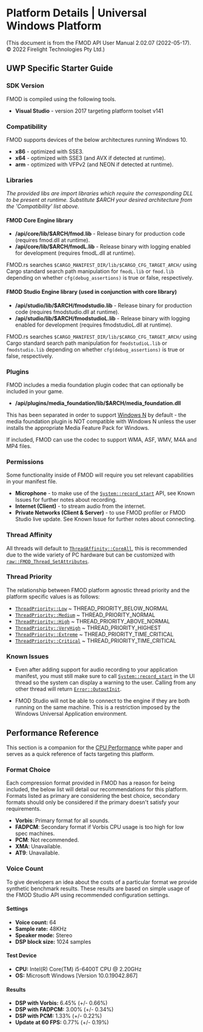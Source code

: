 # Platform Details | Universal Windows Platform

(This document is from the FMOD API User Manual 2.02.07 (2022-05-17). © 2022 Firelight Technologies Pty Ltd.)
<!-- This markdown is generated by docgen. Do not edit by hand. -->

  ## UWP Specific Starter Guide

 ### SDK Version

 FMOD is compiled using the following tools.

  - **Visual Studio** - version 2017 targeting platform toolset v141
 
 ### Compatibility

 FMOD supports devices of the below architectures running Windows 10.

  - **x86** - optimized with SSE3.
 - **x64** - optimized with SSE3 (and AVX if detected at runtime).
 - **arm** - optimized with VFPv2 (and NEON if detected at runtime).
 
 ### Libraries

 *The provided libs are import libraries which require the corresponding DLL to be present at runtime. Substitute $ARCH your desired architecture from the 'Compatibility' list above.*

 #### FMOD Core Engine library

  - **/api/core/lib/$ARCH/fmod.lib** - Release binary for production code (requires fmod.dll at runtime).
 - **/api/core/lib/$ARCH/fmodL.lib** - Release binary with logging enabled for development (requires fmodL.dll at runtime).
 
 
<pre class="ignore" style="white-space:normal;font:inherit;">
FMOD.rs searches <code>$CARGO_MANIFEST_DIR/lib/$CARGO_CFG_TARGET_ARCH/</code>
using Cargo standard search path manipulation for <code>fmodL.lib</code> or
<code>fmod.lib</code> depending on whether <code>cfg(debug_assertions)</code>
is true or false, respectively.
</pre>

#### FMOD Studio Engine library (used in conjunction with core library)

  - **/api/studio/lib/$ARCH/fmodstudio.lib** - Release binary for production code (requires fmodstudio.dll at runtime).
 - **/api/studio/lib/$ARCH/fmodstudioL.lib** - Release binary with logging enabled for development (requires fmodstudioL.dll at runtime).
 
 
<pre class="ignore" style="white-space:normal;font:inherit;">
FMOD.rs searches <code>$CARGO_MANIFEST_DIR/lib/$CARGO_CFG_TARGET_ARCH/</code>
using Cargo standard search path manipulation for <code>fmodstudioL.lib</code>
or <code>fmodstudio.lib</code> depending on whether
<code>cfg(debug_assertions)</code> is true or false, respectively.
</pre>

### Plugins

 FMOD includes a media foundation plugin codec that can optionally be included in your game.

  - **/api/plugins/media_foundation/lib/$ARCH/media_foundation.dll**
 
 This has been separated in order to support [Windows N](<https://support.microsoft.com/en-us/windows/what-is-a-windows-7-n-edition-cc95bcfc-55dd-a11d-8120-7c0c1400c655>) by default - the media foundation plugin is NOT compatible with Windows N unless the user installs the appropriate Media Feature Pack for Windows.

 If included, FMOD can use the codec to support WMA, ASF, WMV, M4A and MP4 files.

 ### Permissions

 Some functionality inside of FMOD will require you set relevant capabilities in your manifest file.

  - **Microphone** - to make use of the [`System::record_start`](System::record_start "Starts the recording engine recording to a pre-created Sound object.") API, see Known Issues for further notes about recording.
 - **Internet (Client)** - to stream audio from the internet.
 - **Private Networks (Client & Server)** - to use FMOD profiler or FMOD Studio live update. See Known Issue for further notes about connecting.
 
 ### Thread Affinity

 All threads will default to [`ThreadAffinity::CoreAll`](ThreadAffinity::CoreAll ""), this is recommended due to the wide variety of PC hardware but can be customized with [`raw::FMOD_Thread_SetAttributes`](raw::FMOD_Thread_SetAttributes "Specify the affinity, priority and stack size for all FMOD created threads.").

 ### Thread Priority

 The relationship between FMOD platform agnostic thread priority and the platform specific values is as follows:

  - [`ThreadPriority::Low`](ThreadPriority::Low "") ~ THREAD_PRIORITY_BELOW_NORMAL
 - [`ThreadPriority::Medium`](ThreadPriority::Medium "") ~ THREAD_PRIORITY_NORMAL
 - [`ThreadPriority::High`](ThreadPriority::High "") ~ THREAD_PRIORITY_ABOVE_NORMAL
 - [`ThreadPriority::VeryHigh`](ThreadPriority::VeryHigh "") ~ THREAD_PRIORITY_HIGHEST
 - [`ThreadPriority::Extreme`](ThreadPriority::Extreme "") ~ THREAD_PRIORITY_TIME_CRITICAL
 - [`ThreadPriority::Critical`](ThreadPriority::Critical "") ~ THREAD_PRIORITY_TIME_CRITICAL
 
 ### Known Issues

  -  Even after adding support for audio recording to your application manifest, you must still make sure to call [`System::record_start`](System::record_start "Starts the recording engine recording to a pre-created Sound object.") in the UI thread so the system can display a warning to the user. Calling from any other thread will return [`Error::OutputInit`](Error::OutputInit "").

 
 -  FMOD Studio will not be able to connect to the engine if they are both running on the same machine. This is a restriction imposed by the Windows Universal Application environment.

 
 
 ## Performance Reference

 This section is a companion for the [CPU Performance](<https://fmod.com/resources/documentation-api?version=2.02&page=white-papers-cpu-performance.html>) white paper and serves as a quick reference of facts targeting this platform.

 ### Format Choice

 Each compression format provided in FMOD has a reason for being included, the below list will detail our recommendations for this platform. Formats listed as primary are considering the best choice, secondary formats should only be considered if the primary doesn't satisfy your requirements.

  - **Vorbis**: Primary format for all sounds.
 - **FADPCM**: Secondary format if Vorbis CPU usage is too high for low spec machines.
 - **PCM**: Not recommended.
 - **XMA**: Unavailable.
 - **AT9**: Unavailable.
 
 ### Voice Count

 To give developers an idea about the costs of a particular format we provide synthetic benchmark results. These results are based on simple usage of the FMOD Studio API using recommended configuration settings.

 #### Settings

  - **Voice count:** 64
 - **Sample rate:** 48KHz
 - **Speaker mode:** Stereo
 - **DSP block size:** 1024 samples
 
 #### Test Device

  - **CPU:** Intel(R) Core(TM) i5-6400T CPU @ 2.20GHz
 - **OS:** Microsoft Windows [Version 10.0.19042.867]
 
 #### Results

  - **DSP with Vorbis:** 6.45% (+/- 0.66%)
 - **DSP with FADPCM:** 3.00% (+/- 0.34%)
 - **DSP with PCM:** 1.33% (+/- 0.22%)
 - **Update at 60 FPS:** 0.77% (+/- 0.19%)
 
